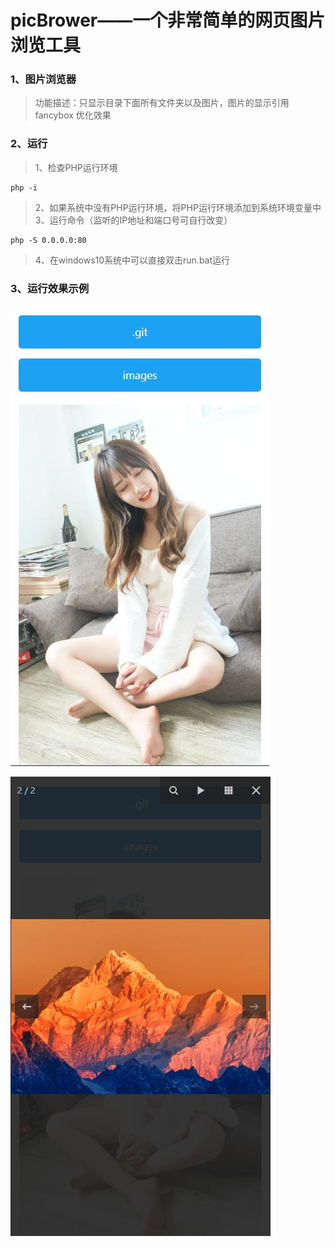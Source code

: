 # picBrower——一个非常简单的网页图片浏览工具
### 1、图片浏览器
> 功能描述：只显示目录下面所有文件夹以及图片，图片的显示引用 fancybox 优化效果
### 2、运行
> 1、检查PHP运行环境
```
php -i
```
> 2、如果系统中没有PHP运行环境，将PHP运行环境添加到系统环境变量中
> 3、运行命令（监听的IP地址和端口号可自行改变）
```
php -S 0.0.0.0:80
```
> 4、在windows10系统中可以直接双击run.bat运行
### 3、运行效果示例
![不明文本](./images/tm1.jpg "文件夹与图片混排效果")

![不明文本](./images/tm2.jpg "fancybox 图片点击效果")
